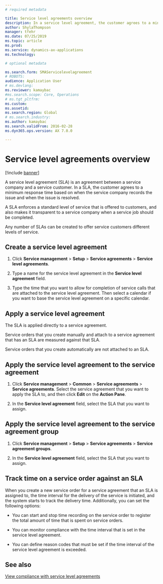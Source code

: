```yaml
---
# required metadata

title: Service level agreements overview
description: In a service level agreement, the customer agrees to a minimum response time based on when the service company records the issue and when the issue is resolved.
author: ShylaThompson
manager: tfehr
ms.date: 07/25/2019
ms.topic: article
ms.prod: 
ms.service: dynamics-ax-applications
ms.technology: 

# optional metadata

ms.search.form: SMAServicelevelagreement
# ROBOTS: 
audience: Application User
# ms.devlang: 
ms.reviewer: kamaybac
#ms.search.scope: Core, Operations
# ms.tgt_pltfrm: 
ms.custom: 
ms.assetid: 
ms.search.region: Global
# ms.search.industry: 
ms.author: kamaybac
ms.search.validFrom: 2016-02-28
ms.dyn365.ops.version: AX 7.0.0

---
```


# Service level agreements overview       

[!include [banner](../includes/banner.md)]


A service level agreement (SLA) is an agreement between a service company and a service customer. In a SLA, the customer agrees to a minimum response time based on when the service company records the issue and when the issue is resolved.

A SLA enforces a standard level of service that is offered to customers, and also makes it transparent to a service company when a service job should be completed.

Any number of SLAs can be created to offer service customers different levels of service.

## Create a service level agreement

1.  Click **Service management** \> **Setup** \> **Service agreements** \> **Service level agreements**.

2.  Type a name for the service level agreement in the **Service level agreement** field.

3.  Type the time that you want to allow for completion of service calls that are attached to the service level agreement. Then select a calendar if you want to base the service level agreement on a specific calendar.

## Apply a service level agreement

The SLA is applied directly to a service agreement.

Service orders that you create manually and attach to a service agreement that has an SLA are measured against that SLA.

Service orders that you create automatically are not attached to an SLA.

## Apply the service level agreement to the service agreement

1.  Click **Service management** \> **Common** \> **Service agreements** \> **Service agreements**. Select the service agreement that you want to apply the SLA to, and then click **Edit** on the **Action Pane**.

2.  In the **Service level agreement** field, select the SLA that you want to assign.

## Apply the service level agreement to the service agreement group

1.  Click **Service management** \> **Setup** \> **Service agreements** \> **Service agreement groups**.

2.  In the **Service level agreement** field, select the SLA that you want to assign.

## Track time on a service order against an SLA

When you create a new service order for a service agreement that an SLA is assigned to, the time interval for the delivery of the service is initiated, and the system starts to track the delivery time. Additionally, you can set the following options:

  - You can start and stop time recording on the service order to register the total amount of time that is spent on service orders.

  - You can monitor compliance with the time interval that is set in the service level agreement.

  - You can define reason codes that must be set if the time interval of the service level agreement is exceeded.

## See also

[View compliance with service level agreements](view-compliance-with-service-level-agreements.md)

  


